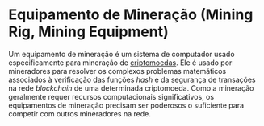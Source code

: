 # Equipamento de Mineração (Mining Rig, Mining Equipment)

Um equipamento de mineração é um sistema de computador usado especificamente para mineração de [criptomoedas](Criptomoedas.md). Ele é usado por mineradores para resolver os complexos problemas matemáticos associados à verificação das funções _hash_ e da segurança de transações na rede _blockchain_ de uma determinada criptomoeda. Como a mineração geralmente requer recursos computacionais significativos, os equipamentos de mineração precisam ser poderosos o suficiente para competir com outros mineradores na rede.